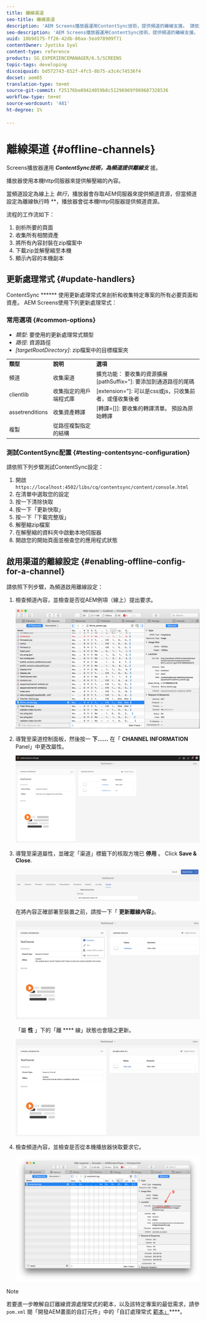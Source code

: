 ```yaml
---
title: 離線渠道
seo-title: 離線渠道
description: 'AEM Screens播放器運用ContentSync技術，提供頻道的離線支援。 請依照本頁進一步瞭解更新處理常式，以及啟用頻道的離線設定。  '
seo-description: 'AEM Screens播放器運用ContentSync技術，提供頻道的離線支援。 請依照本頁進一步瞭解更新處理常式，以及啟用頻道的離線設定。  '
uuid: 18b9d175-ff26-42db-86aa-5ea978909f71
contentOwner: Jyotika Syal
content-type: reference
products: SG_EXPERIENCEMANAGER/6.5/SCREENS
topic-tags: developing
discoiquuid: bd572743-652f-4fc5-8b75-a3c4c74536f4
docset: aem65
translation-type: tm+mt
source-git-commit: f25176be89424059b8c51296969f069687328536
workflow-type: tm+mt
source-wordcount: '481'
ht-degree: 1%

---
```



# 離線渠道 {#offline-channels}

Screens播放器運用 ***ContentSync技術，為頻道提供離線支*** 援。

播放器使用本機http伺服器來提供解壓縮的內容。

當頻道設定為線上上 *執行*，播放器會存取AEM伺服器來提供頻道資源，但當頻道設定為離線執行時 **，播放器會從本機http伺服器提供頻道資源。

流程的工作流如下：

1. 剖析所要的頁面
1. 收集所有相關資產
1. 將所有內容封裝在zip檔案中
1. 下載zip並解壓縮至本機
1. 顯示內容的本機副本

## 更新處理常式 {#update-handlers}

ContentSync ****** 使用更新處理常式來剖析和收集特定專案的所有必要頁面和資產。 AEM Screens使用下列更新處理常式：

### 常用選項 {#common-options}

* *類型*: 要使用的更新處理常式類型
* *路徑*: 資源路徑
* *[targetRootDirectory]*: zip檔案中的目標檔案夾

<table>
 <tbody>
  <tr>
   <td><strong>類型</strong></td> 
   <td><strong>說明</strong></td> 
   <td><strong>選項</strong></td> 
  </tr>
  <tr>
   <td>頻道</td> 
   <td>收集渠道</td> 
   <td>擴充功能： 要收集的資源擴展<br /> [pathSuffix="]: 要添加到通道路徑的尾碼<br /> </td> 
  </tr>
  <tr>
   <td>clientlib</td> 
   <td>收集指定的用戶端程式庫</td> 
   <td>[extension="]: 可以是css或js，只收集前者，或僅收集後者</td> 
  </tr>
  <tr>
   <td>assetrenditions</td> 
   <td>收集資產轉譯</td> 
   <td>[轉譯=[]]: 要收集的轉譯清單。 預設為原始轉譯</td> 
  </tr>
  <tr>
   <td>複製</td> 
   <td>從路徑複製指定的結構</td> 
   <td> </td> 
  </tr>
 </tbody>
</table>

### 測試ContentSync配置 {#testing-contentsync-configuration}

請依照下列步驟測試ContentSync設定：

1. 開啟 `https://localhost:4502/libs/cq/contentsync/content/console.html`
1. 在清單中選取您的設定
1. 按一下清除快取
1. 按一下「更新快取」
1. 按一下「下載完整版」
1. 解壓縮zip檔案
1. 在解壓縮的資料夾中啟動本地伺服器
1. 開啟您的開始頁面並檢查您的應用程式狀態

## 啟用渠道的離線設定 {#enabling-offline-config-for-a-channel}

請依照下列步驟，為頻道啟用離線設定：

1. 檢查頻道內容，並檢查是否從AEM例項（線上）提出要求。

   ![chlimage_1-24](assets/chlimage_1-24.png)

1. 導覽至渠道控制面板，然後按一 **下……** 在「 **CHANNEL INFORMATION** Panel」中更改屬性。

   ![chlimage_1-25](assets/chlimage_1-25.png)

1. 導覽至渠道屬性，並確定「渠道」標籤下的核取方塊已 **停用** 。 Click **Save &amp; Close**.

   ![screen_shot_2017-12-19at122422pm](assets/screen_shot_2017-12-19at122422pm.png)

   在將內容正確部署至裝置之前，請按一下「 **更新離線內容」**。

   ![screen_shot_2017-12-19at122637pm](assets/screen_shot_2017-12-19at122637pm.png)

   「屬 **性** 」下的「離 **** 線」狀態也會隨之更新。

   ![screen_shot_2017-12-19at124735pm](assets/screen_shot_2017-12-19at124735pm.png)

1. 檢查頻道內容，並檢查是否從本機播放器快取要求它。

   ![chlimage_1-26](assets/chlimage_1-26.png)

>[!NOTE]
>
>若要進一步瞭解自訂離線資源處理常式的範本，以及該特定專案的最低需求，請參 `pom.xml` 閱「開發AEM畫面的自訂元件」中的「自訂處理常式 [範本」](/help/user-guide/developing-custom-component-tutorial-develop.md#custom-handlers)****。
